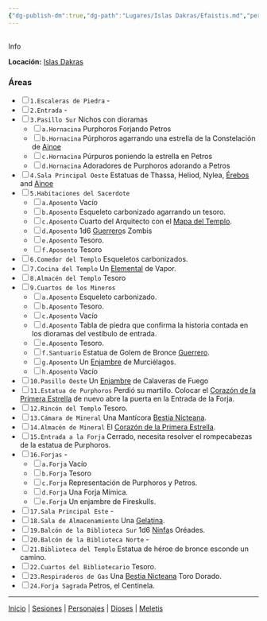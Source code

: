 ```yaml
---
{"dg-publish-dm":true,"dg-path":"Lugares/Islas Dakras/Efaistis.md","permalink":"/lugares/islas-dakras/efaistis/"}
---
```


<p><span><div data-callout-metadata="" data-callout-fold="" data-callout="info" class="callout node-insert-event"><div class="callout-title" dir="auto"><div class="callout-icon"><svg width="16" height="16"></svg></div><div class="callout-title-inner">Info</div></div><div class="callout-content">
<p dir="auto"><strong>Locación:</strong> <a data-tooltip-position="top" aria-label="Lugares/Islas Dakras.md" data-href="Lugares/Islas Dakras.md" href="Lugares/Islas Dakras.md" class="internal-link" target="_blank" rel="noopener nofollow">Islas Dakras</a></p>
</div></div></span></p><h3><span>Áreas</span></h3><div><ul class="contains-task-list"><li data-task=" " class="dataview task-list-item"><input type="checkbox" class="dataview task-list-item-checkbox"><span><code>1.Escaleras de Piedra</code> -</span></li><li data-task=" " class="dataview task-list-item"><input type="checkbox" class="dataview task-list-item-checkbox"><span><code>2.Entrada</code> -</span></li><li data-task=" " class="dataview task-list-item"><input type="checkbox" class="dataview task-list-item-checkbox"><span><code>3.Pasillo Sur</code> Nichos con dioramas</span><ul class="contains-task-list"><li data-task=" " class="dataview task-list-item"><input type="checkbox" class="dataview task-list-item-checkbox"><span><code>a.Hornacina</code> Purphoros Forjando Petros</span></li><li data-task=" " class="dataview task-list-item"><input type="checkbox" class="dataview task-list-item-checkbox"><span><code>b.Hornacina</code> Púrphoros agarrando una estrella de la Constelación de <a data-tooltip-position="top" aria-label="Personajes/Ainoe" data-href="Personajes/Ainoe" href="Personajes/Ainoe" class="internal-link" target="_blank" rel="noopener nofollow">Ainoe</a></span></li><li data-task=" " class="dataview task-list-item"><input type="checkbox" class="dataview task-list-item-checkbox"><span><code>c.Hornacina</code> Púrpuros poniendo la estrella en Petros</span></li><li data-task=" " class="dataview task-list-item"><input type="checkbox" class="dataview task-list-item-checkbox"><span><code>d.Hornacina</code> Adoradores de Purphoros adorando a Petros</span></li></ul></li><li data-task=" " class="dataview task-list-item"><input type="checkbox" class="dataview task-list-item-checkbox"><span><code>4.Sala Principal Oeste</code> Estatuas de Thassa, Heliod, Nylea, <a data-tooltip-position="top" aria-label="Dioses/Érebos" data-href="Dioses/Érebos" href="Dioses/Érebos" class="internal-link" target="_blank" rel="noopener nofollow">Érebos</a> and <a data-tooltip-position="top" aria-label="Personajes/Ainoe" data-href="Personajes/Ainoe" href="Personajes/Ainoe" class="internal-link" target="_blank" rel="noopener nofollow">Ainoe</a></span></li><li data-task=" " class="dataview task-list-item"><input type="checkbox" class="dataview task-list-item-checkbox"><span><code>5.Habitaciones del Sacerdote</code></span><ul class="contains-task-list"><li data-task=" " class="dataview task-list-item"><input type="checkbox" class="dataview task-list-item-checkbox"><span><code>a.Aposento</code> Vacío</span></li><li data-task=" " class="dataview task-list-item"><input type="checkbox" class="dataview task-list-item-checkbox"><span><code>b.Aposento</code> Esqueleto carbonizado agarrando un tesoro.</span></li><li data-task=" " class="dataview task-list-item"><input type="checkbox" class="dataview task-list-item-checkbox"><span><code>c.Aposento</code> Cuarto del Arquitecto con el <a data-tooltip-position="top" aria-label="Objetos/Mapa del Templo" data-href="Objetos/Mapa del Templo" href="Objetos/Mapa del Templo" class="internal-link" target="_blank" rel="noopener nofollow">Mapa del Templo</a>.</span></li><li data-task=" " class="dataview task-list-item"><input type="checkbox" class="dataview task-list-item-checkbox"><span><code>d.Aposento</code> 1d6 <a data-tooltip-position="top" aria-label="Statblocks/Guerrero" data-href="Statblocks/Guerrero" href="Statblocks/Guerrero" class="internal-link" target="_blank" rel="noopener nofollow">Guerrero</a>s Zombis</span></li><li data-task=" " class="dataview task-list-item"><input type="checkbox" class="dataview task-list-item-checkbox"><span><code>e.Aposento</code> Tesoro.</span></li><li data-task=" " class="dataview task-list-item"><input type="checkbox" class="dataview task-list-item-checkbox"><span><code>f.Aposento</code> Tesoro</span></li></ul></li><li data-task=" " class="dataview task-list-item"><input type="checkbox" class="dataview task-list-item-checkbox"><span><code>6.Comedor del Templo</code> Esqueletos carbonizados.</span></li><li data-task=" " class="dataview task-list-item"><input type="checkbox" class="dataview task-list-item-checkbox"><span><code>7.Cocina del Templo</code> Un <a data-tooltip-position="top" aria-label="Statblocks/Elemental" data-href="Statblocks/Elemental" href="Statblocks/Elemental" class="internal-link" target="_blank" rel="noopener nofollow">Elemental</a> de Vapor.</span></li><li data-task=" " class="dataview task-list-item"><input type="checkbox" class="dataview task-list-item-checkbox"><span><code>8.Almacén del Templo</code> Tesoro</span></li><li data-task=" " class="dataview task-list-item"><input type="checkbox" class="dataview task-list-item-checkbox"><span><code>9.Cuartos de los Mineros</code></span><ul class="contains-task-list"><li data-task=" " class="dataview task-list-item"><input type="checkbox" class="dataview task-list-item-checkbox"><span><code>a.Aposento</code> Esqueleto carbonizado.</span></li><li data-task=" " class="dataview task-list-item"><input type="checkbox" class="dataview task-list-item-checkbox"><span><code>b.Aposento</code> Tesoro.</span></li><li data-task=" " class="dataview task-list-item"><input type="checkbox" class="dataview task-list-item-checkbox"><span><code>c.Aposento</code> Vacío</span></li><li data-task=" " class="dataview task-list-item"><input type="checkbox" class="dataview task-list-item-checkbox"><span><code>d.Aposento</code> Tabla de piedra que confirma la historia contada en los dioramas del vestíbulo de entrada.</span></li><li data-task=" " class="dataview task-list-item"><input type="checkbox" class="dataview task-list-item-checkbox"><span><code>e.Aposento</code> Tesoro.</span></li><li data-task=" " class="dataview task-list-item"><input type="checkbox" class="dataview task-list-item-checkbox"><span><code>f.Santuario</code> Estatua de Golem de Bronce <a data-tooltip-position="top" aria-label="Statblocks/Guerrero" data-href="Statblocks/Guerrero" href="Statblocks/Guerrero" class="internal-link" target="_blank" rel="noopener nofollow">Guerrero</a>.</span></li><li data-task=" " class="dataview task-list-item"><input type="checkbox" class="dataview task-list-item-checkbox"><span><code>g.Aposento</code> Un <a data-tooltip-position="top" aria-label="Statblocks/Enjambre" data-href="Statblocks/Enjambre" href="Statblocks/Enjambre" class="internal-link" target="_blank" rel="noopener nofollow">Enjambre</a> de Murciélagos.</span></li><li data-task=" " class="dataview task-list-item"><input type="checkbox" class="dataview task-list-item-checkbox"><span><code>h.Aposento</code> Vacío</span></li></ul></li><li data-task=" " class="dataview task-list-item"><input type="checkbox" class="dataview task-list-item-checkbox"><span><code>10.Pasillo Oeste</code> Un <a data-tooltip-position="top" aria-label="Statblocks/Enjambre" data-href="Statblocks/Enjambre" href="Statblocks/Enjambre" class="internal-link" target="_blank" rel="noopener nofollow">Enjambre</a> de Calaveras de Fuego</span></li><li data-task=" " class="dataview task-list-item"><input type="checkbox" class="dataview task-list-item-checkbox"><span><code>11.Estatua de Purphoros</code> Perdió su martillo. Colocar el <a data-tooltip-position="top" aria-label="Objetos/Corazón de la Primera Estrella" data-href="Objetos/Corazón de la Primera Estrella" href="Objetos/Corazón de la Primera Estrella" class="internal-link" target="_blank" rel="noopener nofollow">Corazón de la Primera Estrella</a> de nuevo abre la puerta en la Entrada de la Forja.</span></li><li data-task=" " class="dataview task-list-item"><input type="checkbox" class="dataview task-list-item-checkbox"><span><code>12.Rincón del Templo</code> Tesoro.</span></li><li data-task=" " class="dataview task-list-item"><input type="checkbox" class="dataview task-list-item-checkbox"><span><code>13.Cámara de Mineral</code> Una Mantícora <a data-tooltip-position="top" aria-label="Statblocks/Bestia Nicteana" data-href="Statblocks/Bestia Nicteana" href="Statblocks/Bestia Nicteana" class="internal-link" target="_blank" rel="noopener nofollow">Bestia Nicteana</a>.</span></li><li data-task=" " class="dataview task-list-item"><input type="checkbox" class="dataview task-list-item-checkbox"><span><code>14.Almacén de Mineral</code> El <a data-tooltip-position="top" aria-label="Objetos/Corazón de la Primera Estrella" data-href="Objetos/Corazón de la Primera Estrella" href="Objetos/Corazón de la Primera Estrella" class="internal-link" target="_blank" rel="noopener nofollow">Corazón de la Primera Estrella</a>.</span></li><li data-task=" " class="dataview task-list-item"><input type="checkbox" class="dataview task-list-item-checkbox"><span><code>15.Entrada a la Forja</code> Cerrado, necesita resolver el rompecabezas de la estatua de Purphoros.</span></li><li data-task=" " class="dataview task-list-item"><input type="checkbox" class="dataview task-list-item-checkbox"><span><code>16.Forjas</code> -</span><ul class="contains-task-list"><li data-task=" " class="dataview task-list-item"><input type="checkbox" class="dataview task-list-item-checkbox"><span><code>a.Forja</code> Vacío</span></li><li data-task=" " class="dataview task-list-item"><input type="checkbox" class="dataview task-list-item-checkbox"><span><code>b.Forja</code> Tesoro</span></li><li data-task=" " class="dataview task-list-item"><input type="checkbox" class="dataview task-list-item-checkbox"><span><code>c.Forja</code> Representación de Purphoros y Petros.</span></li><li data-task=" " class="dataview task-list-item"><input type="checkbox" class="dataview task-list-item-checkbox"><span><code>d.Forja</code> Una Forja Mímica.</span></li><li data-task=" " class="dataview task-list-item"><input type="checkbox" class="dataview task-list-item-checkbox"><span><code>e.Forja</code> Un enjambre de Fireskulls.</span></li></ul></li><li data-task=" " class="dataview task-list-item"><input type="checkbox" class="dataview task-list-item-checkbox"><span><code>17.Sala Principal Este</code> -</span></li><li data-task=" " class="dataview task-list-item"><input type="checkbox" class="dataview task-list-item-checkbox"><span><code>18.Sala de Almacenamiento</code> Una <a data-tooltip-position="top" aria-label="Statblocks/Gelatina" data-href="Statblocks/Gelatina" href="Statblocks/Gelatina" class="internal-link" target="_blank" rel="noopener nofollow">Gelatina</a>.</span></li><li data-task=" " class="dataview task-list-item"><input type="checkbox" class="dataview task-list-item-checkbox"><span><code>19.Balcón de la Biblioteca Sur</code> 1d6 <a data-tooltip-position="top" aria-label="Statblocks/Ninfa" data-href="Statblocks/Ninfa" href="Statblocks/Ninfa" class="internal-link" target="_blank" rel="noopener nofollow">Ninfa</a>s Oréades.</span></li><li data-task=" " class="dataview task-list-item"><input type="checkbox" class="dataview task-list-item-checkbox"><span><code>20.Balcón de la Biblioteca Norte</code> -</span></li><li data-task=" " class="dataview task-list-item"><input type="checkbox" class="dataview task-list-item-checkbox"><span><code>21.Biblioteca del Templo</code> Estatua de héroe de bronce esconde un camino.</span></li><li data-task=" " class="dataview task-list-item"><input type="checkbox" class="dataview task-list-item-checkbox"><span><code>22.Cuartos del Bibliotecario</code> Tesoro.</span></li><li data-task=" " class="dataview task-list-item"><input type="checkbox" class="dataview task-list-item-checkbox"><span><code>23.Respiraderos de Gas</code> Una <a data-tooltip-position="top" aria-label="Statblocks/Bestia Nicteana" data-href="Statblocks/Bestia Nicteana" href="Statblocks/Bestia Nicteana" class="internal-link" target="_blank" rel="noopener nofollow">Bestia Nicteana</a> Toro Dorado.</span></li><li data-task=" " class="dataview task-list-item"><input type="checkbox" class="dataview task-list-item-checkbox"><span><code>24.Forja Sagrada</code> Petros, el Centinela.</span></li></ul></div><p><span><hr></span></p><span><span><a data-tooltip-position="top" aria-label="Almanaque/Inicio" data-href="Almanaque/Inicio" href="Almanaque/Inicio" class="internal-link" target="_blank" rel="noopener nofollow">Inicio</a> | <a data-tooltip-position="top" aria-label="Almanaque/Sesiones" data-href="Almanaque/Sesiones" href="Almanaque/Sesiones" class="internal-link" target="_blank" rel="noopener nofollow">Sesiones</a> | <a data-tooltip-position="top" aria-label="Almanaque/Personajes" data-href="Almanaque/Personajes" href="Almanaque/Personajes" class="internal-link" target="_blank" rel="noopener nofollow">Personajes</a> | <a data-tooltip-position="top" aria-label="Almanaque/Dioses" data-href="Almanaque/Dioses" href="Almanaque/Dioses" class="internal-link" target="_blank" rel="noopener nofollow">Dioses</a> | <a data-tooltip-position="top" aria-label="Lugares/Meletis" data-href="Lugares/Meletis" href="Lugares/Meletis" class="internal-link" target="_blank" rel="noopener nofollow">Meletis</a> </span></span>